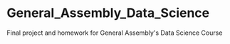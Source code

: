# General_Assembly_Data_Science
Final project and homework for General Assembly's Data Science Course
